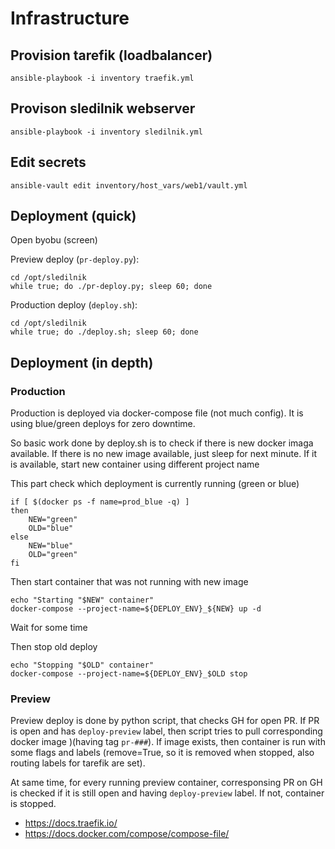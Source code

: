 # Infrastructure

## Provision tarefik (loadbalancer)
```
ansible-playbook -i inventory traefik.yml
```

## Provison sledilnik webserver
```
ansible-playbook -i inventory sledilnik.yml
```

## Edit secrets

```
ansible-vault edit inventory/host_vars/web1/vault.yml
```

## Deployment (quick)

Open byobu (screen)

Preview deploy (`pr-deploy.py`):
```
cd /opt/sledilnik
while true; do ./pr-deploy.py; sleep 60; done
```

Production deploy (`deploy.sh`):
```
cd /opt/sledilnik
while true; do ./deploy.sh; sleep 60; done
```


## Deployment (in depth)

### Production

Production is deployed via docker-compose file (not much config). 
It is using blue/green deploys for zero downtime. 

So basic work done by deploy.sh is to check if there is new docker imaga available. If there is no new image available, just sleep for next minute. 
If it is available, start new container using different project name

This part check which deployment is currently running (green or blue)
```
if [ $(docker ps -f name=prod_blue -q) ]
then
    NEW="green"
    OLD="blue"
else
    NEW="blue"
    OLD="green"
fi
```

Then start container that was not running with new image
```
echo "Starting "$NEW" container"
docker-compose --project-name=${DEPLOY_ENV}_${NEW} up -d
```

Wait for some time

Then stop old deploy
```
echo "Stopping "$OLD" container"
docker-compose --project-name=${DEPLOY_ENV}_$OLD stop
```

### Preview

Preview deploy is done by python script, that checks GH for open PR. If PR is open and has `deploy-preview` label, then script tries to pull corresponding docker image )(having tag `pr-###`). If image exists, then container is run with some flags and labels (remove=True, so it is removed when stopped, also routing labels for tarefik are set).

At same time, for every running preview container, corresponsing PR on GH is checked if it is still open and having `deploy-preview` label. If not, container is stopped.



* https://docs.traefik.io/
* https://docs.docker.com/compose/compose-file/